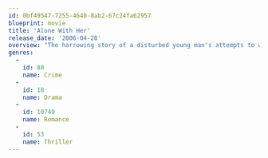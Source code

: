 ```yaml
---
id: 0bf49547-7255-4640-8ab2-67c24fa62957
blueprint: movie
title: 'Alone With Her'
release_date: '2006-04-28'
overview: "The harrowing story of a disturbed young man's attempts to win the affections of an unsuspecting young woman. When Doug first sees Amy, he instantly falls for her and begins to watch her every move, going so far as to set up spy cameras in her apartment. However, as his fascination grows into obsession he's no longer satisfied with just watching."
genres:
  -
    id: 80
    name: Crime
  -
    id: 18
    name: Drama
  -
    id: 10749
    name: Romance
  -
    id: 53
    name: Thriller
---
```

